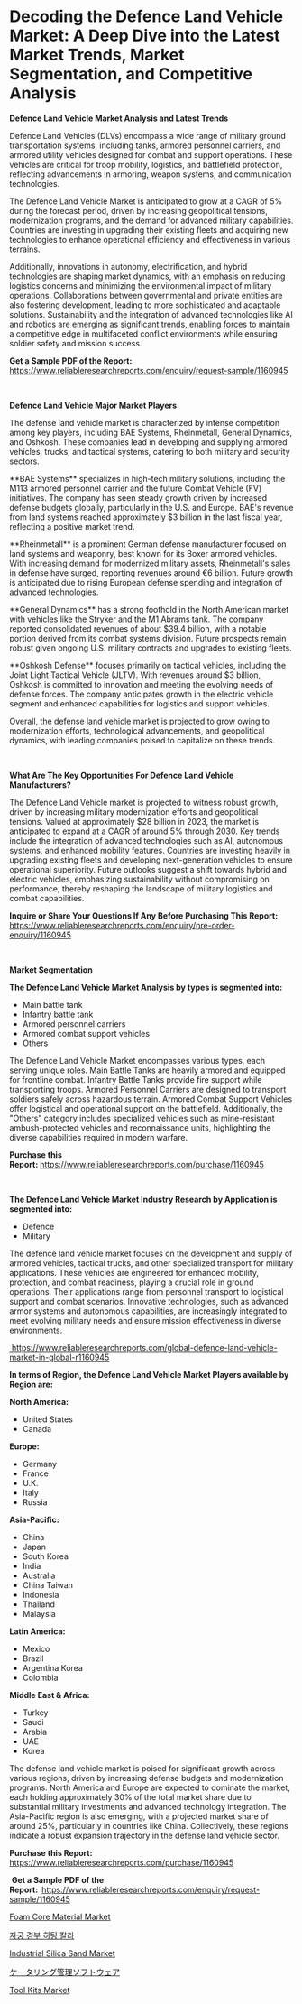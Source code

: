 <p><h1>Decoding the Defence Land Vehicle Market: A Deep Dive into the Latest Market Trends, Market Segmentation, and Competitive Analysis</h1></p><p><strong>Defence Land Vehicle Market Analysis and Latest Trends</strong></p>
<p><p>Defence Land Vehicles (DLVs) encompass a wide range of military ground transportation systems, including tanks, armored personnel carriers, and armored utility vehicles designed for combat and support operations. These vehicles are critical for troop mobility, logistics, and battlefield protection, reflecting advancements in armoring, weapon systems, and communication technologies.</p><p>The Defence Land Vehicle Market is anticipated to grow at a CAGR of 5% during the forecast period, driven by increasing geopolitical tensions, modernization programs, and the demand for advanced military capabilities. Countries are investing in upgrading their existing fleets and acquiring new technologies to enhance operational efficiency and effectiveness in various terrains. </p><p>Additionally, innovations in autonomy, electrification, and hybrid technologies are shaping market dynamics, with an emphasis on reducing logistics concerns and minimizing the environmental impact of military operations. Collaborations between governmental and private entities are also fostering development, leading to more sophisticated and adaptable solutions. Sustainability and the integration of advanced technologies like AI and robotics are emerging as significant trends, enabling forces to maintain a competitive edge in multifaceted conflict environments while ensuring soldier safety and mission success.</p></p>
<p><strong>Get a Sample PDF of the Report:&nbsp;</strong> <a href="https://www.reliableresearchreports.com/enquiry/request-sample/1160945">https://www.reliableresearchreports.com/enquiry/request-sample/1160945</a></p>
<p>&nbsp;</p>
<p><strong>Defence Land Vehicle Major Market Players</strong></p>
<p><p>The defense land vehicle market is characterized by intense competition among key players, including BAE Systems, Rheinmetall, General Dynamics, and Oshkosh. These companies lead in developing and supplying armored vehicles, trucks, and tactical systems, catering to both military and security sectors.</p><p>**BAE Systems** specializes in high-tech military solutions, including the M113 armored personnel carrier and the future Combat Vehicle (FV) initiatives. The company has seen steady growth driven by increased defense budgets globally, particularly in the U.S. and Europe. BAE's revenue from land systems reached approximately $3 billion in the last fiscal year, reflecting a positive market trend.</p><p>**Rheinmetall** is a prominent German defense manufacturer focused on land systems and weaponry, best known for its Boxer armored vehicles. With increasing demand for modernized military assets, Rheinmetall's sales in defense have surged, reporting revenues around €6 billion. Future growth is anticipated due to rising European defense spending and integration of advanced technologies.</p><p>**General Dynamics** has a strong foothold in the North American market with vehicles like the Stryker and the M1 Abrams tank. The company reported consolidated revenues of about $39.4 billion, with a notable portion derived from its combat systems division. Future prospects remain robust given ongoing U.S. military contracts and upgrades to existing fleets.</p><p>**Oshkosh Defense** focuses primarily on tactical vehicles, including the Joint Light Tactical Vehicle (JLTV). With revenues around $3 billion, Oshkosh is committed to innovation and meeting the evolving needs of defense forces. The company anticipates growth in the electric vehicle segment and enhanced capabilities for logistics and support vehicles.</p><p>Overall, the defense land vehicle market is projected to grow owing to modernization efforts, technological advancements, and geopolitical dynamics, with leading companies poised to capitalize on these trends.</p></p>
<p>&nbsp;</p>
<p><strong>What Are The Key Opportunities For Defence Land Vehicle Manufacturers?</strong></p>
<p><p>The Defence Land Vehicle market is projected to witness robust growth, driven by increasing military modernization efforts and geopolitical tensions. Valued at approximately $28 billion in 2023, the market is anticipated to expand at a CAGR of around 5% through 2030. Key trends include the integration of advanced technologies such as AI, autonomous systems, and enhanced mobility features. Countries are investing heavily in upgrading existing fleets and developing next-generation vehicles to ensure operational superiority. Future outlooks suggest a shift towards hybrid and electric vehicles, emphasizing sustainability without compromising on performance, thereby reshaping the landscape of military logistics and combat capabilities.</p></p>
<p><strong>Inquire or Share Your Questions If Any Before Purchasing This Report:</strong> <a href="https://www.reliableresearchreports.com/enquiry/pre-order-enquiry/1160945">https://www.reliableresearchreports.com/enquiry/pre-order-enquiry/1160945</a></p>
<p>&nbsp;</p>
<p><strong>Market Segmentation</strong></p>
<p><strong>The Defence Land Vehicle Market Analysis by types is segmented into:</strong></p>
<p><ul><li>Main battle tank</li><li>Infantry battle tank</li><li>Armored personnel carriers</li><li>Armored combat support vehicles</li><li>Others</li></ul></p>
<p><p>The Defence Land Vehicle Market encompasses various types, each serving unique roles. Main Battle Tanks are heavily armored and equipped for frontline combat. Infantry Battle Tanks provide fire support while transporting troops. Armored Personnel Carriers are designed to transport soldiers safely across hazardous terrain. Armored Combat Support Vehicles offer logistical and operational support on the battlefield. Additionally, the "Others" category includes specialized vehicles such as mine-resistant ambush-protected vehicles and reconnaissance units, highlighting the diverse capabilities required in modern warfare.</p></p>
<p><strong>Purchase this Report:&nbsp;</strong><a href="https://www.reliableresearchreports.com/purchase/1160945">https://www.reliableresearchreports.com/purchase/1160945</a></p>
<p>&nbsp;</p>
<p><strong>The Defence Land Vehicle Market Industry Research by Application is segmented into:</strong></p>
<p><ul><li>Defence</li><li>Military</li></ul></p>
<p><p>The defence land vehicle market focuses on the development and supply of armored vehicles, tactical trucks, and other specialized transport for military applications. These vehicles are engineered for enhanced mobility, protection, and combat readiness, playing a crucial role in ground operations. Their applications range from personnel transport to logistical support and combat scenarios. Innovative technologies, such as advanced armor systems and autonomous capabilities, are increasingly integrated to meet evolving military needs and ensure mission effectiveness in diverse environments.</p></p>
<p><a href="https://www.reliableresearchreports.com/global-defence-land-vehicle-market-in-global-r1160945">&nbsp;https://www.reliableresearchreports.com/global-defence-land-vehicle-market-in-global-r1160945</a></p>
<p><strong>In terms of Region, the Defence Land Vehicle Market Players available by Region are:</strong></p>
<p>
    <p> <strong> North America: </strong>
        <ul>
            <li>United States</li>
            <li>Canada</li>
        </ul>
        </p> 
    <p> <strong> Europe: </strong>
        <ul>
            <li>Germany</li>
            <li>France</li>
            <li>U.K.</li>
            <li>Italy</li>
            <li>Russia</li>
        </ul>
        </p> 
    <p> <strong> Asia-Pacific: </strong>
        <ul>
            <li>China</li>
            <li>Japan</li>
            <li>South Korea</li>
            <li>India</li>
            <li>Australia</li>
            <li>China Taiwan</li>
            <li>Indonesia</li>
            <li>Thailand</li>
            <li>Malaysia</li>
        </ul>
        </p> 
    <p> <strong> Latin America: </strong>
        <ul>
            <li>Mexico</li>
            <li>Brazil</li>
            <li>Argentina Korea</li>
            <li>Colombia</li>
        </ul>
        </p> 
    <p> <strong> Middle East & Africa: </strong>
        <ul>
            <li>Turkey</li>
            <li>Saudi</li>
            <li>Arabia</li>
            <li>UAE</li>
            <li>Korea</li>
        </ul>
    </p>
    </p>
<p><p>The defense land vehicle market is poised for significant growth across various regions, driven by increasing defense budgets and modernization programs. North America and Europe are expected to dominate the market, each holding approximately 30% of the total market share due to substantial military investments and advanced technology integration. The Asia-Pacific region is also emerging, with a projected market share of around 25%, particularly in countries like China. Collectively, these regions indicate a robust expansion trajectory in the defense land vehicle sector.</p></p>
<p><strong>Purchase this Report: </strong><a href="https://www.reliableresearchreports.com/purchase/1160945">https://www.reliableresearchreports.com/purchase/1160945</a></p>
<p>&nbsp;<strong>Get a Sample PDF of the Report:&nbsp;&nbsp;</strong><a href="https://www.reliableresearchreports.com/enquiry/request-sample/1160945">https://www.reliableresearchreports.com/enquiry/request-sample/1160945</a></p>
<p><strong></strong></p>
<p><p><a href="https://github.com/AbbasMahmud554/Market-Research-Report-List-1/blob/main/foam-core-material-market.md">Foam Core Material Market</a></p><p><a href="https://medium.com/@feliciasummers98/cervical-heating-collar-%EC%8B%9C%EC%9E%A5-%EB%8F%99%ED%96%A5-%EC%9D%91%EC%9A%A9-%ED%94%84%EB%A1%9C%EA%B7%B8%EB%9E%A8-%EB%B0%8F-%EC%A7%80%EC%97%AD-%EC%8B%9C%EC%9E%A5-%ED%86%B5%EC%B0%B0%EB%A0%A5%EC%9D%98-%EC%A3%BC%EB%90%9C-%EC%9A%94%EC%9D%B8-2024-2031-5f2d9e235af8">자궁 경부 히팅 칼라</a></p><p><a href="https://issuu.com/reportprime-2/docs/industrial-silica-sand-market-size-_695eb302b06021">Industrial Silica Sand Market</a></p><p><a href="https://medium.com/@anilahoxha00/catering-management-software-market-%E3%81%AE%E3%82%B0%E3%83%AD%E3%83%BC%E3%83%90%E3%83%AB%E5%B8%82%E5%A0%B4%E6%A6%82%E8%A6%81%E3%81%AF-%E4%B8%96%E7%95%8C%E3%81%8A%E3%82%88%E3%81%B3%E4%B8%BB%E8%A6%81%E5%B8%82%E5%A0%B4%E3%81%AB%E3%81%8A%E3%81%91%E3%82%8B%E6%A5%AD%E7%95%8C%E3%81%AB%E5%BD%B1%E9%9F%BF%E3%82%92%E4%B8%8E%E3%81%88%E3%82%8B%E4%B8%BB%E8%A6%81%E3%81%AA%E3%83%88%E3%83%AC%E3%83%B3%E3%83%89%E3%81%AB%E3%81%A4%E3%81%84%E3%81%A6-%E7%8B%AC%E8%87%AA%E3%81%AE%E8%A6%96%E7%82%B9%E3%82%92%E6%8F%90%E4%BE%9B%E3%81%97%E3%81%BE%E3%81%99-1b6a5ac0496a">ケータリング管理ソフトウェア</a></p><p><a href="https://www.linkedin.com/pulse/exploring-tool-kits-market-dynamics-global-trends-future-bnife?trackingId=FCznQSuCRe%2Bv7hpa2d5XPg%3D%3D">Tool Kits Market</a></p></p>